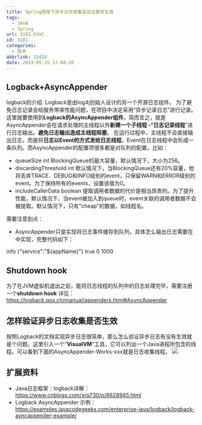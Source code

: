 ```yaml
---
title: Spring框架下异步日志收集及验证是否生效
tags:
  - JAVA
  - Spring
url: 3181.html
id: 3181
categories:
  - 技术
abbrlink: 23420
date: 2019-05-15 17:04:20
---
```


Logback+AsyncAppender
---------------------

logback的介绍. Logback是由log4j创始人设计的另一个开源日志组件。 为了避免日志记录会给服务带来性能问题，在项目中决定采用“异步记录日志”进行记录。这里就要使用到**Logback的AsyncAppender组件**。简而言之，就是AsyncAppender会在请求处理的主线程以外**新建一个子线程 -“日志记录线程**”进行日志输出。**避免日志输出造成主线程阻塞**。 在运行过程中，主线程不会直接输出日志，而是将**日志以Event的方式发给日志线程**，Event在日志线程中会形成一条队列。而AsyncAppender的配置项很多都是对队列的配置，比如：

*   queueSize int BlockingQueue的最大容量，默认情况下，大小为256。
*   discardingThreshold int 默认情况下，当BlockingQueue还有20%容量，他将丢弃TRACE、DEBUG和INFO级别的event，只保留WARN和ERROR级别的event。为了保持所有的events，设置该值为0。
*   includeCallerData boolean 提取调用者数据的代价是相当昂贵的。为了提升性能，默认情况下，当event被加入到queue时，event关联的调用者数据不会被提取。默认情况下，只有"cheap"的数据，如线程名。

需要注意到点：

*   AsyncAppender只是实现将日志事件缓存到队列，具体怎么输出日志需要在 <appender-ref ref="xxxx"/>中实现，完整代码如下：

<?xml version="1.0" encoding="UTF-8"?>
<configuration>
    <springProperty scope="context" name="appName" source="spring.application.name"/>
    <shutdownHook class="ch.qos.logback.core.hook.DelayingShutdownHook"/>
    <appender name="JSON" class="ch.qos.logback.core.ConsoleAppender">
        <filter class="ch.qos.logback.classic.filter.ThresholdFilter">
            <level>info</level>
        </filter>
        <encoder class="net.logstash.logback.encoder.LogstashEncoder">
            <customFields>{"service":"${appName}"}</customFields>
        </encoder>
    </appender>
    <appender name="ASYNC\_CONSOLE\_JSON" class="ch.qos.logback.classic.AsyncAppender">
        <neverBlock>true</neverBlock>
        <discardingThreshold>0</discardingThreshold>
        <queueSize>1000</queueSize>
        <appender-ref ref="JSON"/>
    </appender>
    <root level="info">
        <appender-ref ref="ASYNC\_CONSOLE\_JSON"/>
    </root>
</configuration>

Shutdown hook
-------------

为了在JVM虚拟机退出之前，能将日志线程的队列中的日志处理完毕，需要注册一个**shutdown hook** 详见： https://logback.qos.ch/manual/appenders.html#AsyncAppender

怎样验证异步日志收集是否生效
--------------

按照Logback的文档实现异步日志很简单，那么怎么验证异步日志有没有生效就是个问题。这里引入一个“**VisualVM**”工具，它可以列出一个Java进程所包含的线程。可以看到下面的AsyncAppender-Works-xxx就是日志收集线程。 [![](https://baiyuan.wang/wp-content/uploads/2019/05/WechatIMG371.png)](https://baiyuan.wang/wp-content/uploads/2019/05/WechatIMG371.png)

扩展资料
----

*   Java日志框架：logback详解：https://www.cnblogs.com/xrq730/p/8628945.html
*   Logback AsyncAppender 示例：https://examples.javacodegeeks.com/enterprise-java/logback/logback-ayncappender-example/